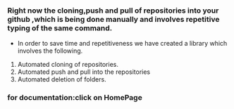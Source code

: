 ### Right now the cloning,push and pull of repositories into your github ,which is being done manually and involves repetitive typing of the same command. 
- In order to save  time and repetitiveness we have created a library which involves the following.
 1. Automated cloning of repositories.
 2. Automated push and pull into the  repositories
 3. Automated deletion of folders. 
 ### for documentation:click on HomePage